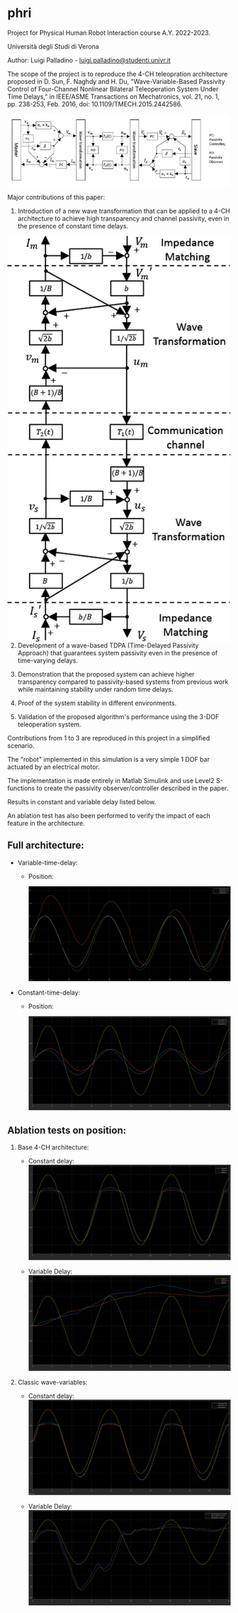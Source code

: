 # phri

Project for Physical Human Robot Interaction course A.Y. 2022-2023.

Università degli Studi di Verona

Author:
Luigi Palladino - luigi.palladino@studenti.univr.it

The scope of the project is to reproduce the 4-CH teleopration architecture proposed in D. Sun, F. Naghdy and H. Du, "Wave-Variable-Based Passivity Control of Four-Channel Nonlinear Bilateral Teleoperation System Under Time Delays," in IEEE/ASME Transactions on Mechatronics, vol. 21, no. 1, pp. 238-253, Feb. 2016, doi: 10.1109/TMECH.2015.2442586.

![proposed-architecture](/images/proposed_architecture.png "proposed_architecture")


Major contributions of this paper:
  1. Introduction of a new wave transformation that can be applied to a 4-CH architecture to achieve high transparency and channel passivity, even in the presence of constant time delays.

<img style="float: right;" src="/images/wave_variables_proposed.png"/>


  2. Development of a wave-based TDPA (Time-Delayed Passivity Approach) that guarantees system passivity even in the presence of time-varying delays.

  3. Demonstration that the proposed system can achieve higher transparency compared to passivity-based systems from previous work while maintaining stability under random time delays.

  4. Proof of the system stability in different environments.

  5. Validation of the proposed algorithm's performance using the 3-DOF teleoperation system.

Contributions from 1 to 3 are reproduced in this project in a simplified scenario.

The "robot" implemented in this simulation is a very simple 1 DOF bar actuated by an electrical motor.

The implementation is made entirely in Matlab Simulink and use Level2 S-functions to create the passivity observer/controller described in the paper.

Results in constant and variable delay listed below.

An ablation test has also been performed to verify the impact of each feature in the architecture.


## Full architecture:

- Variable-time-delay:

  - Position:

    ![Variable-time-delay](/images/variable_full.png "Variable-time-delay")

- Constant-time-delay:

  - Position:

    ![Constant-time-delay](/images/constant_full.png "Constant-time-delay")

## Ablation tests on position:

1. Base 4-CH architecture:

    - Constant delay:
    ![Constant-time-delay](/images/base_architecture_constant.png "Constant-time-delay")

    - Variable Delay:
    ![Constant-time-delay](/images/base_architecture_variable.png "Constant-time-delay")

2. Classic wave-variables:

    - Constant delay:
    ![Constant-time-delay](/images/normal_waves_constant.png "Constant-time-delay")

    - Variable Delay:
    ![Constant-time-delay](/images/normal_waves_variable.png "Constant-time-delay")





